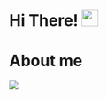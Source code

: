 # Hi There! <img src="https://media.giphy.com/media/hvRJCLFzcasrR4ia7z/giphy.gif" width="30px"/>

# About me 

<img src="https://miro.medium.com/v2/resize:fit:720/format:webp/1*zVnWJtyGOX_kUIDm6ccCfQ.gif"/>
